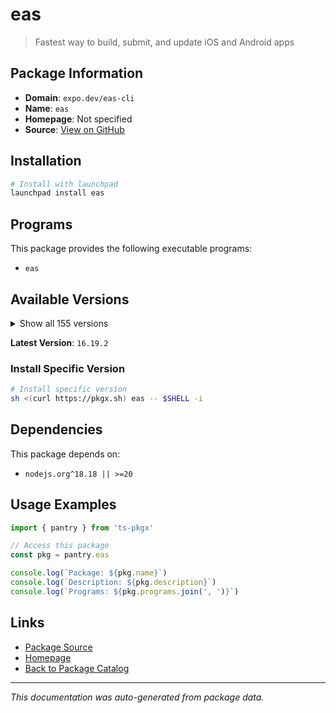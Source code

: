 # eas

> Fastest way to build, submit, and update iOS and Android apps

## Package Information

- **Domain**: `expo.dev/eas-cli`
- **Name**: `eas`
- **Homepage**: Not specified
- **Source**: [View on GitHub](https://github.com/pkgxdev/pantry/tree/main/projects/expo.dev/eas-cli/package.yml)

## Installation

```bash
# Install with launchpad
launchpad install eas
```

## Programs

This package provides the following executable programs:

- `eas`

## Available Versions

<details>
<summary>Show all 155 versions</summary>

- `16.19.2`, `16.19.1`, `16.19.0`, `16.18.1`, `16.18.0`
- `16.17.4`, `16.17.3`, `16.17.2`, `16.17.1`, `16.17.0`
- `16.16.0`, `16.15.0`, `16.14.1`, `16.14.0`, `16.13.4`
- `16.13.3`, `16.13.2`, `16.13.1`, `16.13.0`, `16.12.0`
- `16.11.0`, `16.10.1`, `16.10.0`, `16.9.0`, `16.8.0`
- `16.7.2`, `16.7.1`, `16.7.0`, `16.6.2`, `16.6.1`
- `16.6.0`, `16.5.0`, `16.4.2`, `16.4.1`, `16.4.0`
- `16.3.3`, `16.3.2`, `16.3.1`, `16.3.0`, `16.2.2`
- `16.2.1`, `16.2.0`, `16.1.0`, `16.0.1`, `16.0.0`
- `15.0.15`, `15.0.14`, `15.0.13`, `15.0.12`, `15.0.11`
- `15.0.10`, `15.0.9`, `15.0.8`, `15.0.7`, `15.0.6`
- `15.0.5`, `15.0.4`, `15.0.3`, `15.0.2`, `15.0.1`
- `15.0.0`, `14.7.1`, `14.7.0`, `14.6.0`, `14.5.0`
- `14.4.1`, `14.4.0`, `14.3.1`, `14.3.0`, `14.2.0`
- `14.1.0`, `14.0.3`, `14.0.2`, `14.0.1`, `14.0.0`
- `13.4.2`, `13.4.1`, `13.4.0`, `13.3.0`, `13.2.3`
- `13.2.2`, `13.2.1`, `13.2.0`, `13.1.1`, `13.1.0`
- `13.0.1`, `13.0.0`, `12.6.2`, `12.6.1`, `12.6.0`
- `12.5.4`, `12.5.3`, `12.5.2`, `12.5.1`, `12.5.0`
- `12.4.1`, `12.4.0`, `12.3.0`, `12.2.0`, `12.1.1`
- `12.1.0`, `12.0.0`, `11.0.3`, `11.0.2`, `11.0.1`
- `11.0.0`, `10.2.4`, `10.2.3`, `10.2.2`, `10.2.1`
- `10.2.0`, `10.1.1`, `10.1.0`, `10.0.3`, `10.0.2`
- `10.0.1`, `10.0.0`, `9.2.0`, `9.1.0`, `9.0.10`
- `9.0.9`, `9.0.8`, `9.0.7`, `9.0.6`, `9.0.5`
- `9.0.4`, `9.0.3`, `9.0.2`, `9.0.1`, `9.0.0`
- `8.0.0`, `7.8.5`, `7.8.4`, `7.8.3`, `7.8.2`
- `7.8.1`, `7.8.0`, `7.7.0`, `7.6.2`, `7.6.1`
- `7.6.0`, `7.5.0`, `7.4.0`, `7.3.0`, `7.2.0`
- `7.1.3`, `7.1.2`, `7.1.1`, `7.1.0`, `7.0.0`
- `6.1.0`, `6.0.0`, `5.9.3`, `5.9.2`, `5.9.1`

</details>

**Latest Version**: `16.19.2`

### Install Specific Version

```bash
# Install specific version
sh <(curl https://pkgx.sh) eas -- $SHELL -i
```

## Dependencies

This package depends on:

- `nodejs.org^18.18 || >=20`

## Usage Examples

```typescript
import { pantry } from 'ts-pkgx'

// Access this package
const pkg = pantry.eas

console.log(`Package: ${pkg.name}`)
console.log(`Description: ${pkg.description}`)
console.log(`Programs: ${pkg.programs.join(', ')}`)
```

## Links

- [Package Source](https://github.com/pkgxdev/pantry/tree/main/projects/expo.dev/eas-cli/package.yml)
- [Homepage](#)
- [Back to Package Catalog](../../../package-catalog.md)

---

*This documentation was auto-generated from package data.*

